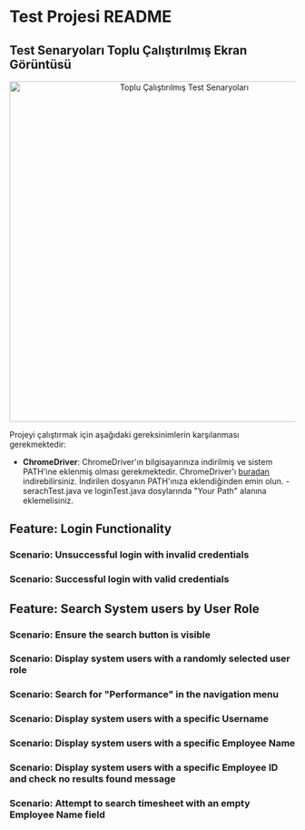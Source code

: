 # Test Projesi README

## Test Senaryoları Toplu Çalıştırılmış Ekran Görüntüsü

<p align="center">
  <img src="https://i.hizliresim.com/i6hujud.png" alt="Toplu Çalıştırılmış Test Senaryoları" width="600"/>
</p>

Projeyi çalıştırmak için aşağıdaki gereksinimlerin karşılanması gerekmektedir:

- **ChromeDriver**: ChromeDriver'ın bilgisayarınıza indirilmiş ve sistem PATH'ine eklenmiş olması gerekmektedir. ChromeDriver'ı [buradan](https://googlechromelabs.github.io/chrome-for-testing/#stable) indirebilirsiniz. İndirilen dosyanın PATH'ınıza eklendiğinden emin olun.
-serachTest.java ve loginTest.java dosylarında "Your Path" alanına eklemelisiniz.

## Feature: Login Functionality

### Scenario: Unsuccessful login with invalid credentials

### Scenario: Successful login with valid credentials

## Feature: Search System users by User Role

### Scenario: Ensure the search button is visible

### Scenario: Display system users with a randomly selected user role

### Scenario: Search for "Performance" in the navigation menu

### Scenario: Display system users with a specific Username

### Scenario: Display system users with a specific Employee Name

### Scenario: Display system users with a specific Employee ID and check no results found message

### Scenario: Attempt to search timesheet with an empty Employee Name field
